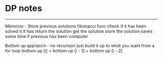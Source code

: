 # DP notes

<hr> 

Memoize - Store previous solutions 
fibonacci func
    check if it has been solved it it has return the solution
    get the solution
    store the solution
saves some time if previous has been computer

Bottom up appraoch - no recurison 
    just build it up to what you want from a for loop
    bottom up [i] = bottom up [i - 1] + bottom up [i - 2]
